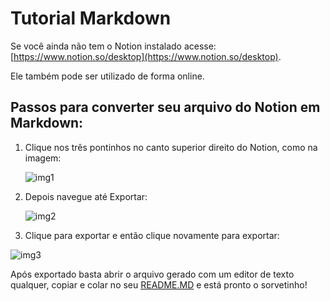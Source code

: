 # Tutorial Markdown

Se você ainda não tem o Notion instalado acesse: [https://www.notion.so/desktop](https://www.notion.so/desktop).

Ele também pode ser utilizado de forma online.

## Passos para converter seu arquivo do Notion em Markdown:

1. Clique nos três pontinhos no canto superior direito do Notion, como na imagem: 
    
    ![img1](https://user-images.githubusercontent.com/50498549/160690925-9d62fe36-56c3-4d0c-8acd-b1e829d8a9c9.png)
    
2. Depois navegue até Exportar:
    
    ![img2](https://user-images.githubusercontent.com/50498549/160691147-82d70bf0-4e93-402a-ab03-b399946cc761.png)
    
3. Clique para exportar e então clique novamente para exportar:

![img3](https://user-images.githubusercontent.com/50498549/160691292-bfe1a15d-adef-41e7-a9a5-86767960157f.png)

Após exportado basta abrir o arquivo gerado com um editor de texto qualquer, copiar e colar no seu [README.MD](http://README.MD) e está pronto o sorvetinho!
